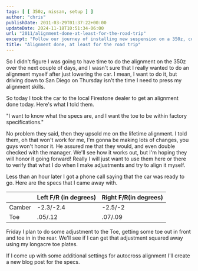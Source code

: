 ```yaml
---
tags: [ [ 350z, nissan, setup ] ]
author: "chris"
publishDate: 2011-03-29T01:37:22+00:00
updateDate: 2024-11-18T10:51:34-06:00
url: "2011/alignment-done-at-least-for-the-road-trip"
excerpt: "Follow our journey of installing new suspension on a 350z, complete with issues, triumphs and insightful photos. Future alignment plans revealed!"
title: "Alignment done, at least for the road trip"
---
```


So I didn't figure I was going to have time to do the alignment on the 350z over the next couple of days, and I wasn't sure that I really wanted to do an alignment myself after just lowering the car. I mean, I want to do it, but driving down to San Diego on Thursday isn't the time I need to press my alignment skills.

So today I took the car to the local Firestone dealer to get an alignment done today. Here's what I told them.

"I want to know what the specs are, and I want the toe to be within factory specifications."

No problem they said, then they upsold me on the lifetime alignment. I told them, oh that won't work for me, I'm gonna be making lots of changes, you guys won't honor it. He assured me that they would, and even double checked with the manager. We'll see how it works out, but I'm hoping they will honor it going forward! Really I will just want to use them here or there to verify that what I do when I make adjustments and try to align it myself.

Less than an hour later I got a phone call saying that the car was ready to go. Here are the specs that I came away with.

|          | Left F/R (in degrees) | Right F/R(in degrees) |
|----------|-----------------------|-----------------------|
| Camber   | -2.3/-2.4             | -2.5/-2               |
| Toe      | .05/.12               | .07/.09               |

Friday I plan to do some adjustment to the Toe, getting some toe out in front and toe in in the rear. We'll see if I can get that adjustment squared away using my longacre toe plates.

If I come up with some additional settings for autocross alignment I'll create a new blog post for the specs.
